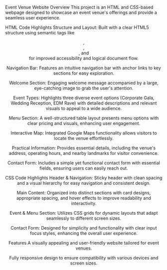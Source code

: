Event Venue Website
Overview
This project is an HTML and CSS-based webpage designed to showcase an event venue's offerings and provide a seamless user experience.

HTML Code Highlights
Structure and Layout: Built with a clear HTML5 structure using semantic tags like <header>, <main>, <section>, and <footer> for improved accessibility and logical document flow.

Navigation Bar: Features an intuitive navigation bar with anchor links to key sections for easy exploration.

Welcome Section: Engaging welcome message accompanied by a large, eye-catching image to grab the user's attention.

Event Types: Highlights three diverse event options (Corporate Gala, Wedding Reception, EDM Rave) with detailed descriptions and relevant visuals to appeal to a wide audience.

Menu Section: A well-structured table layout presents menu options with clear pricing and visuals, enhancing user engagement.

Interactive Map: Integrated Google Maps functionality allows visitors to locate the venue effortlessly.

Practical Information: Provides essential details, including the venue's address, operating hours, and nearby landmarks for visitor convenience.

Contact Form: Includes a simple yet functional contact form with essential fields, ensuring users can easily reach out.

CSS Code Highlights
Header & Navigation: Sticky header with clean spacing and a visual hierarchy for easy navigation and consistent design.

Main Content: Organized into distinct sections with card designs, appropriate spacing, and hover effects to improve readability and interactivity.

Event & Menu Section: Utilizes CSS grids for dynamic layouts that adapt seamlessly to different screen sizes.

Contact Form: Designed for simplicity and functionality with clear input focus styles, enhancing the overall user experience.

Features
A visually appealing and user-friendly website tailored for event venues.

Fully responsive design to ensure compatibility with various devices and screen sizes.
